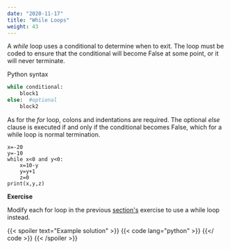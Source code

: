 ```yaml
---
date: "2020-11-17"
title: "While Loops"
weight: 43
---
```


A _while_ loop uses a conditional to determine when to exit.  The loop must be coded to ensure that the conditional will become False at some point, or it will never terminate.

Python syntax

```python
while conditional:
    block1
else:  #optional
    block2
```

As for the _for_ loop, colons and indentations are required.  The optional _else_ clause is executed if and only if the conditional becomes False, which for a while loop is normal termination.

```
x=-20
y=-10
while x<0 and y<0:
    x=10-y
    y=y+1
    z=0
print(x,y,z)
```

**Exercise**

Modify each for loop in the previous [section's](for_loops) exercise to use a while loop instead.

{{< spoiler text="Example solution" >}}
{{< code lang="python" >}}
    [](/content/courses/python-introduction/code/exercises/sum_to_N_while.py)
{{</ code >}}
{{< /spoiler >}}

